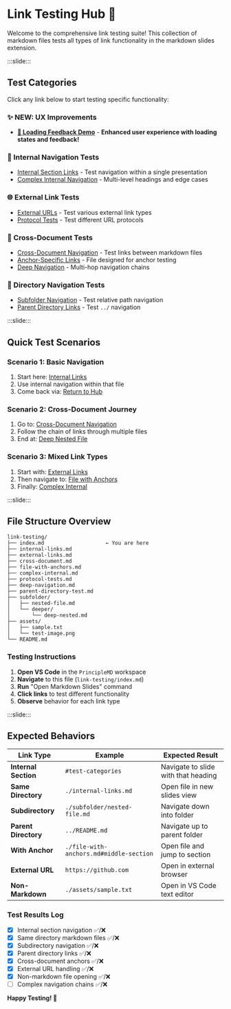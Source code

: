 # Link Testing Hub 🔗

Welcome to the comprehensive link testing suite! This collection of markdown files tests all types of link functionality in the markdown slides extension.

:::slide:::

## Test Categories

Click any link below to start testing specific functionality:

### ✨ NEW: UX Improvements  
- **[🚀 Loading Feedback Demo](./loading-feedback-demo.md)** - **Enhanced user experience with loading states and feedback!**

### 📍 Internal Navigation Tests
- [Internal Section Links](./internal-links.md) - Test navigation within a single presentation
- [Complex Internal Navigation](./complex-internal.md) - Multi-level headings and edge cases

### 🌐 External Link Tests  
- [External URLs](./external-links.md) - Test various external link types
- [Protocol Tests](./protocol-tests.md) - Test different URL protocols

### 📄 Cross-Document Tests
- [Cross-Document Navigation](./cross-document.md) - Test links between markdown files
- [Anchor-Specific Links](./file-with-anchors.md) - File designed for anchor testing
- [Deep Navigation](./deep-navigation.md) - Multi-hop navigation chains

### 📁 Directory Navigation Tests
- [Subfolder Navigation](./subfolder/nested-file.md) - Test relative path navigation
- [Parent Directory Links](./parent-directory-test.md) - Test `../` navigation

:::slide:::

## Quick Test Scenarios

### Scenario 1: Basic Navigation
1. Start here: [Internal Links](./internal-links.md)
2. Use internal navigation within that file
3. Come back via: [Return to Hub](#test-categories)

### Scenario 2: Cross-Document Journey
1. Go to: [Cross-Document Navigation](./cross-document.md)
2. Follow the chain of links through multiple files
3. End at: [Deep Nested File](./subfolder/deeper/deep-nested.md)

### Scenario 3: Mixed Link Types
1. Start with: [External Links](./external-links.md)
2. Then navigate to: [File with Anchors](./file-with-anchors.md#middle-section)
3. Finally: [Complex Internal](./complex-internal.md#advanced-features)

:::slide:::

## File Structure Overview

```
link-testing/
├── index.md                    ← You are here
├── internal-links.md          
├── external-links.md          
├── cross-document.md          
├── file-with-anchors.md       
├── complex-internal.md        
├── protocol-tests.md          
├── deep-navigation.md         
├── parent-directory-test.md   
├── subfolder/
│   ├── nested-file.md
│   └── deeper/
│       └── deep-nested.md
├── assets/
│   ├── sample.txt
│   └── test-image.png
└── README.md
```

### Testing Instructions
1. **Open VS Code** in the `PrincipleMD` workspace
2. **Navigate** to this file (`link-testing/index.md`)
3. **Run** "Open Markdown Slides" command
4. **Click links** to test different functionality
5. **Observe** behavior for each link type

:::slide:::

## Expected Behaviors

| Link Type | Example | Expected Result |
|-----------|---------|----------------|
| **Internal Section** | `#test-categories` | Navigate to slide with that heading |
| **Same Directory** | `./internal-links.md` | Open file in new slides view |
| **Subdirectory** | `./subfolder/nested-file.md` | Navigate down into folder |
| **Parent Directory** | `../README.md` | Navigate up to parent folder |
| **With Anchor** | `./file-with-anchors.md#middle-section` | Open file and jump to section |
| **External URL** | `https://github.com` | Open in external browser |
| **Non-Markdown** | `./assets/sample.txt` | Open in VS Code text editor |

### Test Results Log
- [x] Internal section navigation ✅/❌
- [x] Same directory markdown files ✅/❌
- [x] Subdirectory navigation ✅/❌
- [x] Parent directory links ✅/❌
- [x] Cross-document anchors ✅/❌
- [x] External URL handling ✅/❌
- [x] Non-markdown file opening ✅/❌
- [ ] Complex navigation chains ✅/❌

**Happy Testing! 🚀** 